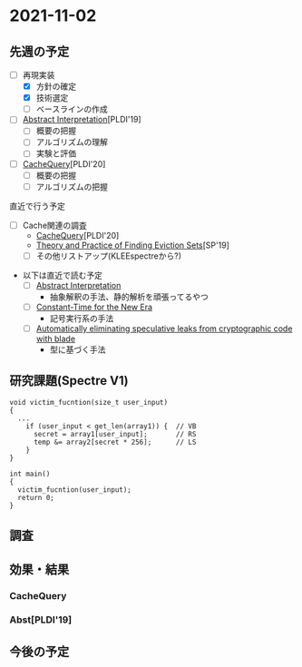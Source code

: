 # 2021-11-02

## 先週の予定

- [ ] 再現実装
  - [x] 方針の確定
  - [x] 技術選定
  - [ ] ベースラインの作成
- [ ] [Abstract Interpretation](https://dl.acm.org/doi/10.1145/3314221.3314647)[PLDI'19]
  - [ ] 概要の把握
  - [ ] アルゴリズムの理解
  - [ ] 実験と評価
- [ ] [CacheQuery](https://dl.acm.org/doi/abs/10.1145/3385412.3386008)[PLDI'20]
  - [ ] 概要の把握
  - [ ] アルゴリズムの把握

直近で行う予定
- [ ] Cache関連の調査
  - [CacheQuery](https://dl.acm.org/doi/abs/10.1145/3385412.3386008)[PLDI'20]
  - [Theory and Practice of Finding Eviction Sets](https://ieeexplore.ieee.org/document/8835261)[SP'19]
  - [ ] その他リストアップ(KLEEspectreから?)
- 以下は直近で読む予定
  - [ ] [Abstract Interpretation](https://dl.acm.org/doi/10.1145/3314221.3314647)
    - 抽象解釈の手法、静的解析を頑張ってるやつ
  - [ ] [Constant-Time for the New Era](https://www.ndss-symposium.org/ndss-paper/spectaint-speculative-taint-analysis-for-discovering-spectre-gadgets/)
    - 記号実行系の手法
  - [ ] [Automatically eliminating speculative leaks from cryptographic code with blade](https://dl.acm.org/doi/10.1145/3434330)
    - 型に基づく手法

## 研究課題(Spectre V1)

```
void victim_fucntion(size_t user_input)
{
  ...
    if (user_input < get_len(array1)) {  // VB
      secret = array1[user_input];       // RS
      temp &= array2[secret * 256];      // LS
    }
}

int main()
{
  victim_fucntion(user_input);
  return 0;
}
```

## 調査

## 効果・結果

### CacheQuery

### Abst[PLDI'19]

## 今後の予定

